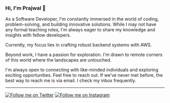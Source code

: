 ### Hi, I'm Prajwal 👋
As a Software Developer, I'm constantly immersed in the world of coding, problem-solving, and building innovative solutions. 
While I may not have any formal teaching roles, I'm always eager to share my knowledge and insights with fellow developers.

Currently, my focus lies in crafting robust backend systems with AWS.

Beyond work, I have a passion for exploration. I'm drawn to remote corners of this world where the landscapes are untouched.

I'm always open to connecting with like-minded individuals and exploring exciting opportunities. Feel free to reach out.
If we’ve never met before, the best way to reach me is via email. I check my inbox frequently.

---
[![Follow me on Twitter](https://img.shields.io/twitter/follow/_prajwal_arora?style=social)](https://twitter.com/_prajwal_arora) [![Follow me on Instagram](https://img.shields.io/badge/Follow-Instagram-grey?style=sociale&logo=instagram)](https://www.instagram.com/1ifeandbeyond/)
